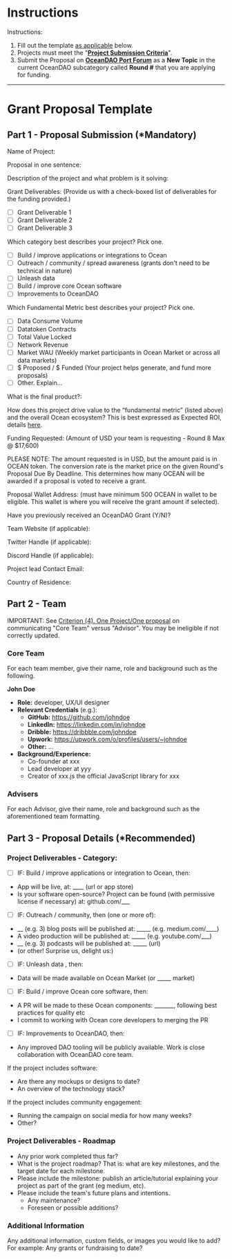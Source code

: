
# Instructions

Instructions:
1. Fill out the template <u>as applicable</u> below.
2. Projects must meet the "**[Project Submission Criteria](https://github.com/oceanprotocol/oceandao/wiki/project-criteria)**".
3. Submit the Proposal on **[OceanDAO Port Forum](https://port.oceanprotocol.com/c/round-8/66)** as a **New Topic** in the current OceanDAO subcategory called **Round #** that you are applying for funding.

----

# Grant Proposal Template

## Part 1 - Proposal Submission (*Mandatory)

Name of Project:  

Proposal in one sentence:

Description of the project and what problem is it solving:

Grant Deliverables: (Provide us with a check-boxed list of deliverables for the funding provided.) 
- [ ] Grant Deliverable 1
- [ ] Grant Deliverable 2
- [ ] Grant Deliverable 3

Which category best describes your project? Pick one.
  - [ ] Build / improve applications or integrations to Ocean
  - [ ] Outreach / community / spread awareness (grants don't need to be technical in nature)
  - [ ] Unleash data
  - [ ] Build / improve core Ocean software
  - [ ] Improvements to OceanDAO

Which Fundamental Metric best describes your project? Pick one.
  - [ ] Data Consume Volume
  - [ ] Datatoken Contracts
  - [ ] Total Value Locked
  - [ ] Network Revenue
  - [ ] Market WAU (Weekly market participants in Ocean Market or across all data markets)
  - [ ] $ Proposed / $ Funded (Your project helps generate, and fund more proposals)
  - [ ] Other. Explain…

What is the final product?:

How does this project drive value to the “fundamental metric” (listed above) and the overall Ocean ecosystem? This is best expressed as Expected ROI, details [here](On-ROI). 

Funding Requested: (Amount of USD your team is requesting - Round 8 Max @ $17,600)

PLEASE NOTE: The amount requested is in USD, but the amount paid is in OCEAN token. The conversion rate is the market price on the given Round's Proposal Due By Deadline. This determines how many OCEAN will be awarded if a proposal is voted to receive a grant.

Proposal Wallet Address: (must have minimum 500 OCEAN in wallet to be eligible. This wallet is where you will receive the grant amount if selected).

Have you previously received an OceanDAO Grant (Y/N)?

Team Website (if applicable): 

Twitter Handle (if applicable):

Discord Handle (if applicable):

Project lead Contact Email:

Country of Residence:

## Part 2 - Team

IMPORTANT: See [Criterion (4). One Project/One proposal](https://github.com/oceanprotocol/oceandao/wiki/project-criteria) on communicating "Core Team" versus "Advisor". You may be ineligible if not correctly updated.


### Core Team
For each team member, give their name, role and background such as the following.

**John Doe**
- **Role:** developer, UX/UI designer
- **Relevant Credentials** (e.g.):
  - **GitHub:** https://github.com/johndoe
  - **LinkedIn:** https://linkedin.com/in/johndoe
  - **Dribble:** https://dribbble.com/johndoe
  - **Upwork:** https://upwork.com/o/profiles/users/~johndoe
  - **Other:** ...
- **Background/Experience:** 
  - Co-founder at xxx
  - Lead developer at yyy 
  - Creator of xxx.js the official JavaScript library for xxx

### Advisers
For each Advisor, give their name, role and background such as the aforementioned team formatting.




## Part 3 - Proposal Details (*Recommended)


### Project Deliverables - Category:

- [ ] IF: Build / improve applications or integration to Ocean, then:
- App will be live, at: ____ (url or app store)
- Is your software open-source? Project can be found (with permissive license if necessary) at: github.com/___

- [ ] IF: Outreach / community, then (one or more of):
- __ (e.g. 3) blog posts will be published at: _____ (e.g. medium.com/____)
- A video production will be published at: _____ (e.g. youtube.com/___)
- __ (e.g. 3) podcasts will be published at: _____ (url)
- (or other! Surprise us, delight us:)

- [ ] IF: Unleash data , then:
- Data will be made available on Ocean Market (or _____ market)

- [ ] IF: Build / improve Ocean core software, then:
- A PR will be made to these Ocean components: _______, following best practices for quality etc
- I commit to working with Ocean core developers to merging the PR

- [ ] IF: Improvements to OceanDAO, then:
- Any improved DAO tooling will be publicly available. Work is close collaboration with OceanDAO core team.

If the project includes software:
- Are there any mockups or designs to date? 
- An overview of the technology stack?

If the project includes community engagement: 
- Running the campaign on social media for how many weeks?
- Other?

### Project Deliverables - Roadmap

- Any prior work completed thus far?
- What is the project roadmap? That is: what are key milestones, and the target date for each milestone.
- Please include the milestone: publish an article/tutorial explaining your project as part of the grant (eg medium, etc).
- Please include the team's future plans and intentions.
  - Any maintenance?
  - Foreseen or possible additions?

### Additional Information
Any additional information, custom fields, or images you would like to add? For example: Any grants or fundraising to date?

